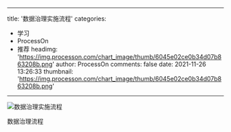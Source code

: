 
---
title: '数据治理实施流程'
categories: 
 - 学习
 - ProcessOn
 - 推荐
headimg: 'https://img.processon.com/chart_image/thumb/6045e02ce0b34d07b863208b.png'
author: ProcessOn
comments: false
date: 2021-11-26 13:26:33
thumbnail: 'https://img.processon.com/chart_image/thumb/6045e02ce0b34d07b863208b.png'
---

<div>   
<img class="thumb" alt="数据治理实施流程" src="https://img.processon.com/chart_image/thumb/6045e02ce0b34d07b863208b.png" referrerpolicy="no-referrer">
<p>数据治理流程</p>  
</div>
            